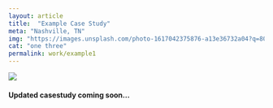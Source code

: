 ```yaml
---
layout: article
title:  "Example Case Study"
meta: "Nashville, TN"
img: "https://images.unsplash.com/photo-1617042375876-a13e36732a04?q=80&w=1080&height=566&auto=format&fit=crop"
cat: "one three"
permalink: work/example1
---
```

 
<img src="{{ page.img }}" /> 

#### Updated casestudy coming soon...